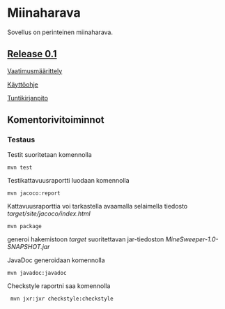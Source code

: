 # Miinaharava

Sovellus on perinteinen miinaharava.
## [Release 0.1](https://github.com/Sampyy/ot-harjoitustyo/releases/tag/viikko5)

[Vaatimusmäärittely](https://github.com/Sampyy/ot-harjoitustyo/blob/master/MineSweeper/dokumentaatio/vaatimusmaarittely.md)

[Käyttöohje](https://github.com/Sampyy/ot-harjoitustyo/blob/master/MineSweeper/dokumentaatio/kayttoohjeet.md)

[Tuntikirjanpito](https://github.com/Sampyy/ot-harjoitustyo/blob/master/MineSweeper/dokumentaatio/tuntikirjanpito.md)



## Komentorivitoiminnot

### Testaus

Testit suoritetaan komennolla

```
mvn test
```

Testikattavuusraportti luodaan komennolla

```
mvn jacoco:report
```
Kattavuusraporttia voi tarkastella avaamalla selaimella tiedosto _target/site/jacoco/index.html_

```
mvn package
```

generoi hakemistoon _target_ suoritettavan jar-tiedoston _MineSweeper-1.0-SNAPSHOT.jar_


JavaDoc generoidaan komennolla

```
mvn javadoc:javadoc
```

Checkstyle raportni saa komennolla

```
 mvn jxr:jxr checkstyle:checkstyle
```

